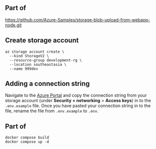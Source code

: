## Part of

https://github.com/Azure-Samples/storage-blob-upload-from-webapp-node.git

## Create storage account 
```
az storage account create \
  --kind StorageV2 \
  --resource-group development-rg \
  --location southeastasia \
  --name 999dev
```
## Adding a connection string

Navigate to the [Azure Portal](https://portal.azure.com) and copy the connection string from your storage account (under **Security + networking** > **Access keys**) in to the `.env.example` file. Once you have pasted your connection string in to the file, rename the file from `.env.example` to `.env`.

## Part of
```
docker compose build
docker compose up -d
```
